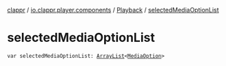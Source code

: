 [clappr](../../index.md) / [io.clappr.player.components](../index.md) / [Playback](index.md) / [selectedMediaOptionList](./selected-media-option-list.md)

# selectedMediaOptionList

`var selectedMediaOptionList: `[`ArrayList`](https://kotlinlang.org/api/latest/jvm/stdlib/kotlin.collections/-array-list/index.html)`<`[`MediaOption`](../-media-option/index.md)`>`